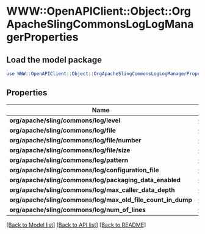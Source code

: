 # WWW::OpenAPIClient::Object::OrgApacheSlingCommonsLogLogManagerProperties

## Load the model package
```perl
use WWW::OpenAPIClient::Object::OrgApacheSlingCommonsLogLogManagerProperties;
```

## Properties
Name | Type | Description | Notes
------------ | ------------- | ------------- | -------------
**org/apache/sling/commons/log/level** | [**ConfigNodePropertyDropDown**](ConfigNodePropertyDropDown.md) |  | [optional] 
**org/apache/sling/commons/log/file** | [**ConfigNodePropertyString**](ConfigNodePropertyString.md) |  | [optional] 
**org/apache/sling/commons/log/file/number** | [**ConfigNodePropertyInteger**](ConfigNodePropertyInteger.md) |  | [optional] 
**org/apache/sling/commons/log/file/size** | [**ConfigNodePropertyString**](ConfigNodePropertyString.md) |  | [optional] 
**org/apache/sling/commons/log/pattern** | [**ConfigNodePropertyString**](ConfigNodePropertyString.md) |  | [optional] 
**org/apache/sling/commons/log/configuration_file** | [**ConfigNodePropertyString**](ConfigNodePropertyString.md) |  | [optional] 
**org/apache/sling/commons/log/packaging_data_enabled** | [**ConfigNodePropertyBoolean**](ConfigNodePropertyBoolean.md) |  | [optional] 
**org/apache/sling/commons/log/max_caller_data_depth** | [**ConfigNodePropertyInteger**](ConfigNodePropertyInteger.md) |  | [optional] 
**org/apache/sling/commons/log/max_old_file_count_in_dump** | [**ConfigNodePropertyInteger**](ConfigNodePropertyInteger.md) |  | [optional] 
**org/apache/sling/commons/log/num_of_lines** | [**ConfigNodePropertyInteger**](ConfigNodePropertyInteger.md) |  | [optional] 

[[Back to Model list]](../README.md#documentation-for-models) [[Back to API list]](../README.md#documentation-for-api-endpoints) [[Back to README]](../README.md)


